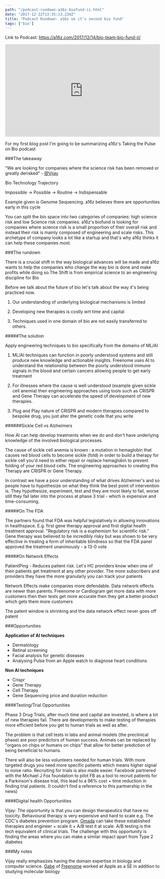 ```yaml
---
path: "/podcast-rundown-a16z-biofund-ii.html"
date: "2017-12-22T13:35:13.234Z"
title: "Podcast Rundown: a16z on it's second bio fund"
tags: ['bio']
---
```


Link to Podcast: https://a16z.com/2017/12/14/bio-team-bio-fund-ii/
<iframe width="100%" height="300" scrolling="no" frameborder="no" src="https://w.soundcloud.com/player/?url=https%3A//api.soundcloud.com/tracks/369251810&amp;color=%23ff5500&amp;auto_play=false&amp;hide_related=false&amp;show_comments=true&amp;show_user=true&amp;show_reposts=false&amp;show_teaser=true&amp;visual=true"></iframe>

For my first blog post I'm going to be summarizing a16z's Taking the Pulse on Bio podcast

###The takeaway

"We are looking for companies where the science risk has been removed or greatly derisked" - [@Vijay](twitter.com/VijayPande)

Bio Technology Trajectory

Impossible -> Possible -> Routine -> Indispensable

Example given is Genome Sequencing.
a16z believes there are opportunities early in this cycle

You can split the bio space into two categories of companies: high science risk and low Science risk companies. a16z's biofund is looking for companies where science risk is a small proportion of their overall risk and instead their risk is mainly composed of engineering and scale risks. This archetype of company looks a lot like a startup and that's why a16z thinks it can help these companies most.

###The rundown

There is a crucial shift in the way biological advances will be made and a16z wants to help the companies who change the way bio is done and make profits while doing so.The Shift is from empirical science to an engineering discipline for Bio

Before we talk about the future of bio let's talk about the way it's being practiced now. 
1. Our understanding of underlying biological mechanisms is limited

2. Developing new therapies is costly wrt time and capital

3. ‎Techniques used in one domain of bio are not easily transferred to others.

#####The solution

Apply engineering techniques to bio specifically from the domains of ML/AI

1. ML/AI techniques can function in poorly understood systems and still produce new knowledge and actionable insights. Freenome uses AI to understand the relationship between the poorly understood immune signals in the blood and certain cancers allowing people to get early treatment

2. For illnesses where the cause is well understood (example given sickle cell anemia) then engineering approaches using tools such as CRISPR and Gene Therapy can accelerate the speed of development of new therapies.

3. Plug and Play nature of CRISPR and modern therapies compared to bespoke drug, you just alter the genetic code that you write

######Sickle Cell vs Alzheimers

How AI can help develop treatments when we do and don't have underlying knowledge of the involved biological processes.

The cause of sickle cell anemia is known : a mutation in hemaglobin that causes red blood cells to become sickle (fold) in order to build a therapy for sickle cell you'd need to either repair or replace hemaglobin to prevent folding of your red blood cells. The engineering approaches to creating this Therapy are CRISPR or Gene Therapy.

In contrast we have a poor understanding of what drives Alzheimer's and so people have to hypothesize on what they think the best point of intervention is. They hypothesize, experiment, test and they are most likely to fail, worse still they fail later into the process at phase 3 trial - which is expensive and time-consuming.


#####On The FDA

The partners found that FDA was helpful legislatively in allowing innovations in healthspace. E.g. first gene therapy approval and first digital health treatment approval. 
"Regulatory risk is a euphemism for scientific risk."
 Gene therapy was believed to be incredibly risky but was shown to be very effective in treating a form of inheritable blindness so that the FDA panel approved the treatment unanimously - a 13-0 vote

#####On Network Effects

PatientPing - Reduces patient risk. Let's HC providers know when one of their patients get treatment at any other provider. The more subscribers and providers they have the more granularly you can track your patients

Network Effects make companies more defendable. Data network effects are newer than parents. Freenome or Cardiogram get more data with more customers then their tests get more accurate then they get a better product which gets them more customers

The patent window is shrinking and the data network effect never goes off patent

###Opportunities

**Application of AI techniques**
* Dermatology
* Retinal screening
* Facial analysis for genetic diseases
* Analysing Pulse from an Apple watch to diagnose heart conditions

**Non AI techniques**
* Crispr
* Gene Therapy
* Cell Therapy
* Gene Sequencing price and duration reduction


####Testing/Trial Opportunities

Phase 3 Drug Trials, after much time and capital are invested, is where a lot of new therapies fail. There are developments to make testing of therapies more efficient before you get to human trials as well as after.

The problem is that cell tests in labs and animal models (the preclinical phase) are poor predictors of human success. Animals can be replaced by "organs on chips or humans on chips" that allow for better prediction of being beneficial to humans.

There will also be less volunteers needed for human trials. With more targeted drugs you need more specific patients which means higher signal to noise ratio. Recruiting for trials is also made easier. Facebook partnered with the Michael J Fox foundation to pilot FB as a tool to recruit patients for a Parkinson's disease trial, this lead to a 96% cost + time reduction in finding trial patients.
(I couldn't find a reference to this partnership in the news)

####Digital health Opportunities

Vijay: The opportunity is that you can design therapeutics that have no toxicity. Behavioural therapy is very expensive and hard to scale e.g. The CDC's diabetes prevention program. [Omada](https://www.omadahealth.com/) can take these established therapies and engineer + scale it + A/B test it at scale. A/B testing is the tech equivalent of clinical trials. The challenge with this opportunity is finding the areas where you can make a similar impact apart from Type 2 diabetes

###My notes

Vijay really emphasizes having the domain expertise in biology and computer science. [Gabe](twitter.com/gabeotte) of [Freenome](freenome.com) worked at Apple as a SE in addition to studying molecular biology